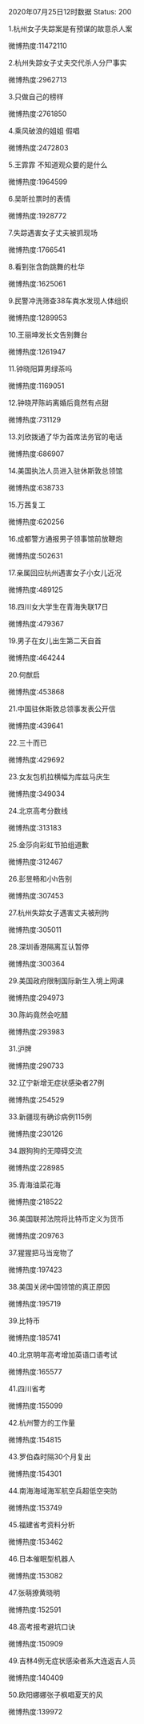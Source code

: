 2020年07月25日12时数据
Status: 200

1.杭州女子失踪案是有预谋的故意杀人案

微博热度:11472110

2.杭州失踪女子丈夫交代杀人分尸事实

微博热度:2962713

3.只做自己的榜样

微博热度:2761850

4.乘风破浪的姐姐 假唱

微博热度:2472803

5.王霏霏 不知道观众要的是什么

微博热度:1964599

6.吴昕拉票时的表情

微博热度:1928772

7.失踪遇害女子丈夫被抓现场

微博热度:1766541

8.看到张含韵跳舞的杜华

微博热度:1625061

9.民警冲洗筛查38车粪水发现人体组织

微博热度:1289953

10.王丽坤发长文告别舞台

微博热度:1261947

11.钟晓阳算男绿茶吗

微博热度:1169051

12.钟晓芹陈屿离婚后竟然有点甜

微博热度:731129

13.刘欣拨通了华为首席法务官的电话

微博热度:686907

14.美国执法人员进入驻休斯敦总领馆

微博热度:638733

15.万茜复工

微博热度:620256

16.成都警方通报男子领事馆前放鞭炮

微博热度:502631

17.亲属回应杭州遇害女子小女儿近况

微博热度:489125

18.四川女大学生在青海失联17日

微博热度:479367

19.男子在女儿出生第二天自首

微博热度:464244

20.何猷启

微博热度:453868

21.中国驻休斯敦总领事发表公开信

微博热度:439641

22.三十而已

微博热度:429692

23.女友包机拉横幅为库兹马庆生

微博热度:349034

24.北京高考分数线

微博热度:313183

25.金莎向彩虹节拍组道歉

微博热度:312467

26.彭昱畅和小h告别

微博热度:307453

27.杭州失踪女子遇害丈夫被刑拘

微博热度:305011

28.深圳香港隔离互认暂停

微博热度:300364

29.美国政府限制国际新生入境上网课

微博热度:294973

30.陈屿竟然会吃醋

微博热度:293983

31.沪牌

微博热度:290733

32.辽宁新增无症状感染者27例

微博热度:254529

33.新疆现有确诊病例115例

微博热度:230126

34.跟狗狗的无障碍交流

微博热度:228985

35.青海油菜花海

微博热度:218522

36.美国联邦法院将比特币定义为货币

微博热度:209763

37.猩猩把马当宠物了

微博热度:197423

38.美国关闭中国领馆的真正原因

微博热度:195719

39.比特币

微博热度:185741

40.北京明年高考增加英语口语考试

微博热度:165577

41.四川省考

微博热度:155099

42.杭州警方的工作量

微博热度:154815

43.罗伯森时隔30个月复出

微博热度:154301

44.南海海域海军航空兵超低空突防

微博热度:153749

45.福建省考资料分析

微博热度:153462

46.日本催眠型机器人

微博热度:153082

47.张萌撩黄晓明

微博热度:152591

48.高考报考避坑口诀

微博热度:150909

49.吉林4例无症状感染者系大连返吉人员

微博热度:140409

50.欧阳娜娜张子枫唱夏天的风

微博热度:139972

